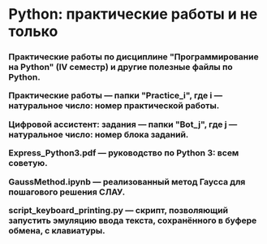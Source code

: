 <h1>Python: практические работы и не только</h1>
<h3>Практические работы по дисциплине "Программирование на Python" (IV семестр) и другие полезные файлы по Python.</p>
<p>Практические работы — папки "Practice_i", где i — натуральное число: номер практической работы.</p>
<p>Цифровой ассистент: задания — папки "Bot_j", где j — натуральное число: номер блока заданий.</p>
<p>Express_Python3.pdf — руководство по Python 3: всем советую.</p>
<p>GaussMethod.ipynb — реализованный метод Гаусса для пошагового решения СЛАУ.</p>
<p>script_keyboard_printing.py — скрипт, позволяющий запустить эмуляцию ввода текста, сохранённого в буфере обмена, с клавиатуры.</p>